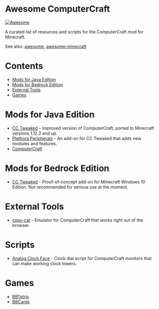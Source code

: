 # Awesome ComputerCraft
[![Awesome](https://awesome.re/badge.svg)](https://awesome.re)

A curated list of resources and scripts for the ComputerCraft mod for Minecraft.

See also: [awesome](https://github.com/sindresorhus/awesome), [awesome-minecraft](https://github.com/bs-community/awesome-minecraft)

# Contents
- [Mods for Java Edition](#mods-for-java-edition)
- [Mods for Bedrock Edition](#mods-for-bedrock-edition)
- [External Tools](#external-tools)
- [Games](#games)

# Mods for Java Edition
- [CC Tweaked](https://minecraft.curseforge.com/projects/cc-tweaked) - Improved version of ComputerCraft, ported to Minecraft versions 1.12.2 and up.
- [Plethora Peripherals](https://minecraft.curseforge.com/projects/plethora-peripherals) - An add-on for CC Tweaked that adds new modules and features.
- [ComputerCraft](https://github.com/dan200/ComputerCraft) 

# Mods for Bedrock Edition
- [CC Tweaked](https://github.com/SquidDev-CC/bedrock) - Proof-of-concept add-on for Minecraft Windows 10 Edition. Not recommended for serious use at the moment.

# External Tools
- [copy-cat](https://github.com/SquidDev-CC/copy-cat) - Emulator for ComputerCraft that works right out of the browser.

# Scripts
- [Analog Clock Face](http://www.computercraft.info/forums2/index.php?/topic/7763-clock-tower-analogue-clock-face/) - Clock dial script for ComputerCraft monitors that can make working clock towers.

# Games
- [BBTetris](http://www.computercraft.info/forums2/index.php?/topic/15878-bbtetris/)
- [BBCards](http://www.computercraft.info/forums2/index.php?/topic/18480-bbcards/)
